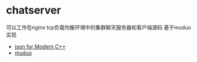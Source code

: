 # chatserver
可以工作在nginx tcp负载均衡环境中的集群聊天服务器和客户端源码  基于muduo实现


- [json for Modern C++](https://github.com/nlohmann/json)
- [muduo](https://github.com/chenshuo/muduo)